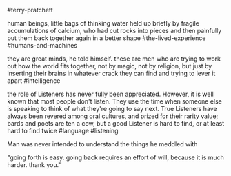 #terry-pratchett 

human beings, little bags of thinking water held up briefly by fragile accumulations of calcium, who had cut rocks into pieces and then painfully put them back together again in a better shape
#the-lived-experience #humans-and-machines 

they are great minds, he told himself. these are men who are trying to work out how the world fits together, not by magic, not by religion, but just by inserting their brains in whatever crack they can find and trying to lever it apart
#intelligence 

the role of Listeners has never fully been appreciated. However, it is well known that most people don't listen. They use the time when someone else is speaking to think of what they're going to say next. True Listeners have always been revered among oral cultures, and prized for their rarity value; bards and poets are ten a cow, but a good Listener is hard to find, or at least hard to find twice
#language #listening

Man was never intended to understand the things he meddled with

"going forth is easy. going back requires an effort of will, because it is much harder. thank you."